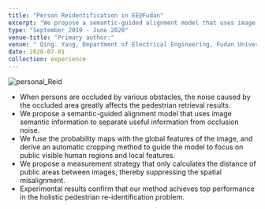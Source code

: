 ```yaml
---
title: "Person Reidentification in EE@Fudan"
excerpt: "We propose a semantic-guided alignment model that uses image semantic information to separate useful information from occlusion noise.<br/><br/><img src='/images/personal_Reid.png' style='max-width: 600px'>"
type: "September 2019 - June 2020"
venue-title: "Primary author:"
venue: " Qing. Yang, Department of Electrical Engineering, Fudan University"
date: 2020-07-01
collection: experience
---
```


<img src="/images/personal_Reid.png" alt="personal_Reid" style="max-width: 600px" class="left" data-proofer-ignore>

  - When persons are occluded by various obstacles, the noise caused by the occluded area greatly affects the pedestrian retrieval results.
  - We propose a semantic-guided alignment model that uses image semantic information to separate useful information from occlusion noise.
  - We fuse the probability maps with the global features of the image, and derive an automatic cropping method to guide the model to focus on public visible human regions and local features.
  - We propose a measurement strategy that only calculates the distance of public areas between images, thereby suppressing the spatial misalignment.
  - Experimental results confirm that our method achieves top performance in the holistic pedestrian re-identification problem.
